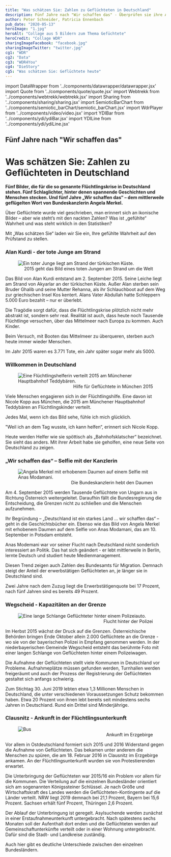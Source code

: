 ```yaml
---
title: "Was schätzen Sie: Zahlen zu Geflüchteten in Deutschland"
description: Fünf Jahre nach "Wir schaffen das" - Überprüfen sie ihre Annahmen über Geflüchtete in Deutschland
author: Peter Schneider, Patricia Ennenbach
pub_date: "2020-05-13"
heroImage: "1.jpg"
heroAlt: "Collage aus 5 Bildern zum Thema Gefüchtete"
heroCredit: "Collage WDR"
sharingImageFacebook: "facebook.jpg"
sharingImageTwitter: "twitter.jpg"
cg1: "WDR"
cg2: "Data"
cg3: "WDR4You"
cg4: "DieStory"
cg5: "Was schätzen Sie: Geflüchtete heute"
---
```


import DataWrapper from '../components/datawrapper/datawrapper.jsx'
import Quote from '../components/quote/quote.jsx'
import Webtrekk from '../components/webtrekk/webtrekk.jsx'
import Sharing from '../components/sharing/sharing.jsx'
import SemioticBarChart from '../components/semiotic_barChart/semiotic_barChart.jsx'
import WdrPlayer from '../components/video/video.jsx'
import YDIBar from '../components/ydi/ydiBar.jsx'
import YDILine from '../components/ydi/ydiLine.jsx'

## Fünf Jahre nach "Wir schaffen das"

# Was schätzen Sie: Zahlen zu Geflüchteten in Deutschland

**Fünf Bilder, die für die so genannte Flüchtlingskrise in Deutschland stehen. Fünf Schlaglichter, hinter denen spannende Geschichten und Menschen stecken. Und fünf Jahre „Wir schaffen das“ – dem mittlerweile geflügelten Wort von Bundeskanzlerin Angela Merkel.**

Über Geflüchtete wurde viel geschrieben, man erinnert sich an ikonische Bilder – aber wie steht’s mit den nackten Zahlen? Was ist „gefühlte“ Wahrheit und was steht wirklich in den Statistiken?

Mit „Was schätzen Sie“ laden wir Sie ein, Ihre gefühlte Wahrheit auf den Prüfstand zu stellen.

### Alan Kurdi - der tote Junge am Strand

<figure role="group">
<img src="2.jpg" alt="Ein toter Junge liegt am Strand der türkischen Küste." />
<figcaption style="text-align: end;">2015 geht das Bild eines toten Jungen am Strand um die Welt</figcaption>
</figure>

Das Bild von Alan Kurdi entstand am 2. September 2015. Seine Leiche liegt am Strand von Akyarlar an der türkischen Küste. Außer Alan sterben sein Bruder Ghalib und seine Mutter Rehanna, als ihr Schlauchboot auf dem Weg zur griechischen Insel Kos kentert. Alans Vater Abdullah hatte Schleppern 5.000 Euro bezahlt – nur er überlebt.

<WdrPlayer videoSrc="https://media.w3.org/2010/05/sintel/trailer_hd.mp4" videoPoster="https://www1.wdr.de/fernsehen/abenteuer-erde/kuestenotter-100~_v-gseapremiumxl.jpg" />

Die Tragödie sorgt dafür, dass die Flüchtlingskrise plötzlich nicht mehr abstrakt ist, sondern sehr real. Realität ist auch, dass heute noch Tausende Flüchtlinge versuchen, über das Mittelmeer nach Europa zu kommen. Auch Kinder.

<YDIBar name="kinder"/>

Beim Versuch, mit Booten das Mittelmeer zu überqueren, sterben auch heute immer wieder Menschen.

<figure role="group">
    <DataWrapper
        alt="Während 2015 mit knapp über 1 Million Geflüchteten und über 3.700 Toten die meisten Flüchtenden über das Mittelmeer kamen, starben 2016 mehr Menschen bei der Flucht: Über 5.000 Tote bei rund 370.000 Geflüchteten. Seitdem geht die Zahl der Geflüchteten und der Toten Jahr für Jahr zurück. 2019 gab es bei rund 120.000 Flüchtenden rund 1.300 Tote im Mittelmeer."
        title="Fluchtroute Mittelmeer: Ankünfte und Tote"
        src="//datawrapper.dwcdn.net/25FkR/1/"
    />

</figure>

Im Jahr 2015 waren es 3.771 Tote, ein Jahr später sogar mehr als 5000.

### Willkommen in Deutschland

<figure role="group">
<img src="3.jpg" alt="Eine Flüchtlingshelferin verteilt 2015 am Münchener Hauptbahnhof Teddybären." />
<figcaption style="text-align: end;">Hilfe für Geflüchtete in München 2015</figcaption>
</figure>

Viele Menschen engagieren sich in der Flüchtlingshilfe. Eine davon ist Nicole Kopp aus München, die 2015 am Münchener Hauptbahnhof Teddybären an Flüchtlingskinder verteilt.

<Quote author="Nicole Kopp, Flüchtlingshelferin">Jedes Mal, wenn ich das Bild sehe, fühle ich mich glücklich.</Quote>

"Weil ich an dem Tag wusste, ich kann helfen“, erinnert sich Nicole Kopp.

<WdrPlayer videoSrc="https://media.w3.org/2010/05/sintel/trailer_hd.mp4" videoPoster="https://www1.wdr.de/fernsehen/abenteuer-erde/kuestenotter-100~_v-gseapremiumxl.jpg" />

Heute werden Helfer wie sie spöttisch als „Bahnhofsklatscher“ bezeichnet. Sie sieht das anders. Mit ihrer Arbeit habe sie geholfen, eine neue Seite von Deutschland zu zeigen.

<YDIBar name="hilfe"/>

### „Wir schaffen das“ – Selfie mit der Kanzlerin

<figure role="group">
<img src="4.jpg" alt="Angela Merkel mit erhobenem Daumen auf einem Selfie mit Anas Modamani." />
<figcaption style="text-align: end;">Die Bundeskanzlerin hebt den Daumen</figcaption>
</figure>

Am 4. September 2015 werden Tausende Geflüchtete von Ungarn aus in Richtung Österreich weitergeleitet. Daraufhin fällt die Bundesregierung die Entscheidung, die Grenzen nicht zu schließen und die Menschen aufzunehmen.

Ihr Begründung – „Deutschland ist ein starkes Land … wir schaffen das“ – geht in die Geschichtsbücher ein. Ebenso wie das Bild von Angela Merkel mit erhobenem Daumen auf dem Selfie von Anas Modamani, das am 10. September in Potsdam entsteht.

<WdrPlayer videoSrc="https://media.w3.org/2010/05/sintel/trailer_hd.mp4" videoPoster="https://www1.wdr.de/fernsehen/abenteuer-erde/kuestenotter-100~_v-gseapremiumxl.jpg" />

Anas Modemani war vor seiner Flucht nach Deutschland nicht sonderlich interessiert an Politik. Das hat sich geändert - er lebt mittlerweile in Berlin, lernte Deutsch und studiert heute Medienmanagement.

<YDIBar name="arbeit"/>

Diesen Trend zeigen auch Zahlen des Bundesamts für Migration. Demnach steigt der Anteil der erwerbstätigen Geflüchteten an, je länger sie in Deutschland sind.

<figure role="group">
    <DataWrapper
        alt="Je länger Geflüchtete in Deutschland sind, desto wahrscheinlicher ist es, dass sie Arbeit haben. Nach zwei Jahren arbeiten 17 Prozent, nach fünf Jahren 49 Prozent. Die Grafik zeigt auch, dass es Unterschiede zwischen Männern und Frauen gibt. Nach fünf Jahren liegt die Erwerbstätigenquote bei Männern bei 57 Prozent, bei Frauen bei 29 Prozent."
        title="Fluchtroute Mittelmeer: Ankünfte und Tote"
        src="//datawrapper.dwcdn.net/ERIod/1/"
    />

</figure>

Zwei Jahre nach dem Zuzug liegt die Erwerbstätigenquote bei 17 Prozent, nach fünf Jahren sind es bereits 49 Prozent.

### Wegscheid - Kapazitäten an der Grenze

<figure role="group">
<img src="5.jpg" alt="Eine lange Schlange Geflüchteter hinter einem Polizeiauto." />
<figcaption style="text-align: end;">Flucht hinter der Polizei</figcaption>
</figure>

Im Herbst 2015 wächst der Druck auf die Grenzen. Österreichische Behörden bringen Ende Oktober allein 2.000 Geflüchtete an die Grenze - wo sie von der bayerischen Polizei in Empfang genommen werden. In der niederbayerischen Gemeinde Wegscheid entsteht das berühmte Foto mit einer langen Schlange von Geflüchteten hinter einem Polizeiwagen.

<WdrPlayer videoSrc="https://media.w3.org/2010/05/sintel/trailer_hd.mp4" videoPoster="https://www1.wdr.de/fernsehen/abenteuer-erde/kuestenotter-100~_v-gseapremiumxl.jpg" />

Die Aufnahme der Geflüchteten stellt viele Kommunen in Deutschland vor Probleme. Aufnahmeplätze müssen gefunden werden, Turnhallen werden freigeräumt und auch der Prozess der Registrierung der Geflüchteten gestaltet sich anfangs schwierig.

<YDILine name="antraege" />

Zum Stichtag 30. Juni 2019 lebten etwa 1,3 Millionen Menschen in Deutschland, die unter verschiedenen Voraussetzungen Schutz bekommen haben. Etwa 20 Prozent von ihnen lebt bereits seit mindestens sechs Jahren in Deutschland. Rund ein Drittel sind Minderjährige.

<YDILine name="schutzbeduerfnis" />

### Clausnitz - Ankunft in der Flüchtlingsunterkunft

<figure role="group">
<img src="6.jpg" alt="Bus" />
<figcaption style="text-align: end;">Ankunft im Erzgebirge</figcaption>
</figure>

Vor allem in Ostdeutschland formiert sich 2015 und 2016 Widerstand gegen die Aufnahme von Geflüchteten. Das bekamen unter anderem die Menschen zu spüren, die am 18. Februar 2016 in Clausnitz im Erzgebirge ankamen. An der Flüchtlingsunterkunft wurden sie von Protestierenden erwartet.

Die Unterbringung der Geflüchteten war 2015/16 ein Problem vor allem für die Kommunen. Die Verteilung auf die einzelnen Bundesländer orientiert sich am sogenannten Königssteiner Schlüssel. Je nach Größe und Wirtschaftskraft des Landes werden die Geflüchteten-Kontingente auf die Länder verteilt. NRW liegt 2019 demnach bei 21,1 Prozent, Bayern bei 15,6 Prozent. Sachsen erhält fünf Prozent, Thüringen 2,6 Prozent.

Der Ablauf der Unterbringung ist geregelt. Asylsuchende werden zunächst in einer Erstaufnahmeunterkunft untergebracht. Nach spätestens sechs Monaten soll der Aufenthalt dort enden und die Geflüchteten werden auf Gemeinschaftunterkünfte verteilt oder in einer Wohnung untergebracht. Dafür sind die Stadt- und Landkreise zuständig.

<YDIBar name="unterkuenfte" />

Auch hier gibt es deutliche Unterschiede zwischen den einzelnen Bundesländern.

<figure role="group">
    <DataWrapper
        alt="Kommt noch"
        title="Unterbringung von Geflüchteten"
        src="//datawrapper.dwcdn.net/uMQnY/1/"
    />

</figure>

<Sharing twitter facebook mail telegram/>
